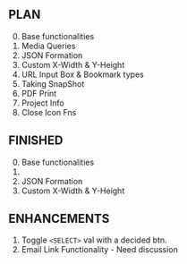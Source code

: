 ## PLAN
0. Base functionalities
1. Media Queries
2. JSON Formation
3. Custom X-Width & Y-Height
4. URL Input Box & Bookmark types
5. Taking SnapShot
6. PDF Print
7. Project Info
8. Close Icon Fns



## FINISHED
0. Base functionalities
1.
2. JSON Formation
3. Custom X-Width & Y-Height



## ENHANCEMENTS

1. Toggle ```<SELECT>``` val with a decided btn.
2. Email Link Functionality - Need discussion